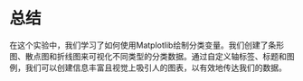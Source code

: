 # 总结

在这个实验中，我们学习了如何使用Matplotlib绘制分类变量。我们创建了条形图、散点图和折线图来可视化不同类型的分类数据。通过自定义轴标签、标题和图例，我们可以创建信息丰富且视觉上吸引人的图表，以有效地传达我们的数据。
